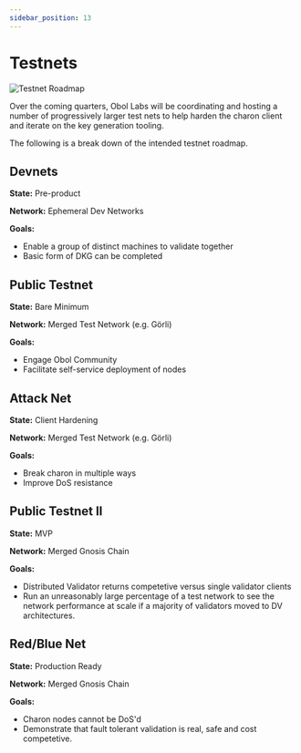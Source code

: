 ```yaml
---
sidebar_position: 13
---
```


# Testnets

![Testnet Roadmap](/img/ObolTestnetRoadmap.png)

Over the coming quarters, Obol Labs will be coordinating and hosting a number of progressively larger test nets to help harden the charon client and iterate on the key generation tooling. 

The following is a break down of the intended testnet roadmap.

## Devnets

**State:** Pre-product

**Network:** Ephemeral Dev Networks

**Goals:** 
- Enable a group of distinct machines to validate together
- Basic form of DKG can be completed

## Public Testnet

**State:** Bare Minimum

**Network:** Merged Test Network (e.g. Görli)

**Goals:** 
- Engage Obol Community 
- Facilitate self-service deployment of nodes

## Attack Net

**State:** Client Hardening

**Network:** Merged Test Network (e.g. Görli)

**Goals:** 
- Break charon in multiple ways
- Improve DoS resistance

## Public Testnet II

**State:** MVP

**Network:** Merged Gnosis Chain

**Goals:** 
- Distributed Validator returns competetive versus single validator clients
- Run an unreasonably large percentage of a test network to see the network performance at scale if a majority of validators moved to DV architectures.

## Red/Blue Net

**State:** Production Ready

**Network:** Merged Gnosis Chain

**Goals:** 
- Charon nodes cannot be DoS'd 
- Demonstrate that fault tolerant validation is real, safe and cost competetive.
